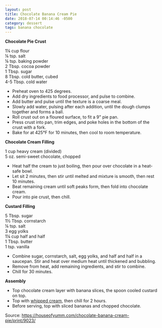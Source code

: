 ```yaml
---
layout: post
title: Chocolate Banana Cream Pie
date: 2018-07-14 00:14:46 -0500
category: dessert
tags: banana chocolate
---
```

<strong>Chocolate Pie Crust</strong>
  
1¼ cup flour  
¼ tsp. salt  
¼ tsp. baking powder  
2 Tbsp. cocoa powder  
1 Tbsp. sugar  
8 Tbsp. cold butter, cubed  
4-5 Tbsp. cold water  
<ul>
 	<li>Preheat oven to 425 degrees.</li>
 	<li>Add dry ingredients to food processor, and pulse to combine.</li>
 	<li>Add butter and pulse until the texture is a coarse meal.</li>
 	<li>Slowly add water, pulsing after each addition, until the dough clumps together and forms a ball.</li>
 	<li>Roll crust out on a floured surface, to fit a 9" pie pan.</li>
 	<li>Press crust into pan, trim edges, and poke holes in the bottom of the crust with a fork.</li>
 	<li>Bake for at 425°F for 10 minutes, then cool to room temperature.</li>
</ul>
<strong>Chocolate Cream Filling</strong>
  
1 cup heavy cream (divided)  
5 oz. semi-sweet chocolate, chopped  
<ul>
 	<li>Heat half the cream to just boiling, then pour over chocolate in a heat-safe bowl.</li>
 	<li>Let sit 2 minutes, then stir until melted and mixture is smooth, then rest 10 minutes.</li>
 	<li>Beat remaining cream until soft peaks form, then fold into chocolate cream.</li>
 	<li>Pour into pie crust, then chill.</li>
</ul>
<strong>Custard Filling</strong>
  
5 Tbsp. sugar  
1½ Tbsp. cornstarch  
¼ tsp. salt  
3 egg yolks  
1¼ cup half and half  
1 Tbsp. butter  
1 tsp. vanilla  
<ul>
 	<li>Combine sugar, cornstarch, salt, egg yolks, and half and half in a saucepan. Stir and heat over medium heat until thickened and bubbling.</li>
 	<li>Remove from heat, add remaining ingredients, and stir to combine.</li>
 	<li>Chill for 30 minutes.</li>
</ul>
<strong>Assembly</strong>
<ul>
 	<li>Top chocolate cream layer with banana slices, the spoon cooled custard on top.</li>
 	<li>Top with <a href="http://tfsh.us/memory/2018/07/14/whipped-cream/">whipped cream</a>, then chill for 2 hours.</li>
 	<li>Before serving, top with sliced bananas and chopped chocolate.</li>
</ul>
Source: <a href="https://houseofyumm.com/chocolate-banana-cream-pie/print/9023/">https://houseofyumm.com/chocolate-banana-cream-pie/print/9023/</a>
